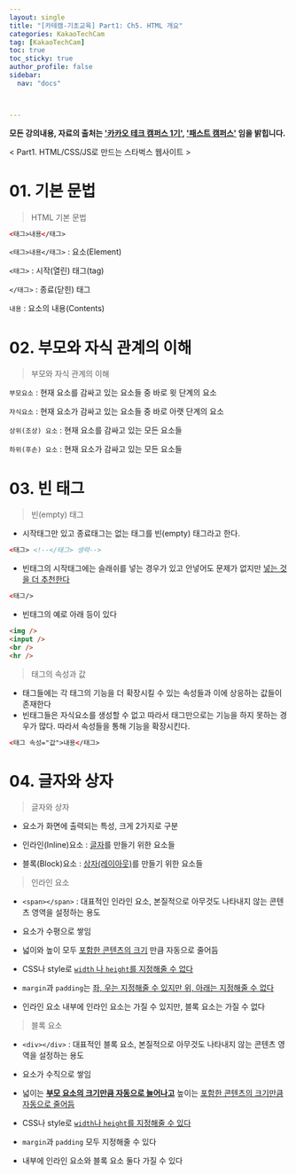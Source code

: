 ```yaml
---
layout: single
title: "[카테캠-기초교육] Part1: Ch5. HTML 개요"
categories: KakaoTechCam
tag: [KakaoTechCam]
toc: true
toc_sticky: true
author_profile: false
sidebar:
  nav: "docs"



---
```


**모든 강의내용, 자료의 출처는 <u>'카카오 테크 캠퍼스 1기'</u>, <u>'패스트 캠퍼스'</u> 임을 밝힙니다.**

< Part1. HTML/CSS/JS로 만드는 스타벅스 웹사이트 >

# 01. 기본 문법

> HTML 기본 문법

```html
<태그>내용</태그> 
```

`<태그>내용</태그>` : 요소(Element)

`<태그>` : 시작(열린) 태그(tag)

`</태그>` : 종료(닫힌) 태그

`내용` : 요소의 내용(Contents)

# 02. 부모와 자식 관계의 이해

> 부모와 자식 관계의 이해

`부모요소` : 현재 요소를 감싸고 있는 요소들 중 바로 윗 단계의 요소

`자식요소` : 현재 요소가 감싸고 있는 요소들 중 바로 아랫 단계의 요소

`상위(조상) 요소` : 현재 요소를 감싸고 있는 모든 요소들

`하위(후손) 요소` : 현재 요소가 감싸고 있는 모든 요소들

# 03. 빈 태그

> 빈(empty) 태그

- 시작태그만 있고 종료태그는 없는 태그를 빈(empty) 태그라고 한다.

```html
<태그> <!--</태그> 생략-->
```

- 빈태그의 시작태그에는 슬래쉬를 넣는 경우가 있고 안넣어도 문제가 없지만 <u>넣는 것을 더 추천한다</u>

```html
<태그/>
```

- 빈태그의 예로 아래 등이 있다

```html
<img />
<input />
<br />
<hr />
```

> 태그의 속성과 값

- 태그들에는 각 태그의 기능을 더 확장시킬 수 있는 속성들과 이에 상응하는 값들이 존재한다
- 빈태그들은 자식요소를 생성할 수 없고 따라서 태그만으로는 기능을 하지 못하는 경우가 많다. 따라서 속성들을 통해 기능을 확장시킨다.

```html
<태그 속성="값">내용</태그>
```

# 04. 글자와 상자

> 글자와 상자

- 요소가 화면에 출력되는 특성, 크게 2가지로 구분

- 인라인(Inline)요소 : <u>글자</u>를 만들기 위한 요소들

- 블록(Block)요소 : <u>상자(레이아웃)</u>를 만들기 위한 요소들

> 인라인 요소

- `<span></span>` : 대표적인 인라인 요소, 본질적으로 아무것도 나타내지 않는 콘텐츠 영역을 설정하는 용도

- 요소가 수평으로 쌓임

- 넓이와 높이 모두 <u>포함한 콘텐츠의 크기</u> 만큼 자동으로 줄어듬

- CSS나 style로 <u>`width` 나 `height`를 지정해줄 수 없다</u>

- `margin`과 `padding`는 <u>좌, 우는 지정해줄 수 있지만 위, 아래는 지정해줄 수 없다</u>

- 인라인 요소 내부에 인라인 요소는 가질 수 있지만, 블록 요소는 가질 수 없다

> 블록 요소

- `<div></div>` : 대표적인 블록 요소, 본질적으로 아무것도 나타내지 않는 콘텐츠 영역을 설정하는 용도

- 요소가 수직으로 쌓임

- 넓이는 <u>**부모 요소의 크기만큼 자동으로 늘어나고**</u> 높이는 <u>포함한 콘텐츠의 크기만큼 자동으로 줄어듬</u>

- CSS나 style로 <u>`width`나 `height`를 지정해줄 수 있다</u>

- `margin`과 `padding` 모두 지정해줄 수 있다

- 내부에 인라인 요소와 블록 요소 둘다 가질 수 있다
